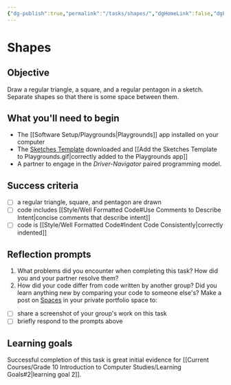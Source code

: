 ```yaml
---
{"dg-publish":true,"permalink":"/tasks/shapes/","dgHomeLink":false,"dgPassFrontmatter":false}
---
```


# Shapes
## Objective
Draw a regular triangle, a square, and a regular pentagon in a sketch. Separate shapes so that there is some space between them.
## What you'll need to begin
- The [[Software Setup/Playgrounds|Playgrounds]] app installed on your computer
- The [Sketches Template](https://www.icloud.com/iclouddrive/05byqMOJr5k8w6zM3ehUHTv1Q#Sketches_Template) downloaded and [[Add the Sketches Template to Playgrounds.gif|correctly added to the Playgrounds app]]
- A partner to engage in the *Driver-Navigator* paired programming model.

## Success criteria
- [ ] a regular triangle, square, and pentagon are drawn
- [ ] code includes [[Style/Well Formatted Code#Use Comments to Describe Intent|concise comments that describe intent]]
- [ ] code is [[Style/Well Formatted Code#Indent Code Consistently|correctly indented]]

## Reflection prompts
1. What problems did you encounter when completing this task? How did you and your partner resolve them?
2. How did your code differ from code written by another group? Did you learn anything new by comparing your code to someone else's?
Make a post on [Spaces](https://ca.spacesedu.ca) in your private portfolio space to:
- [ ] share a screenshot of your group's work on this task
- [ ] briefly respond to the prompts above

## Learning goals
Successful completion of this task is great initial evidence for [[Current Courses/Grade 10 Introduction to Computer Studies/Learning Goals#2|learning goal 2]].
